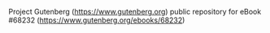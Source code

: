 Project Gutenberg (https://www.gutenberg.org) public repository for eBook #68232 (https://www.gutenberg.org/ebooks/68232)
